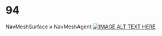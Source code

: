 # 94
NavMeshSurface и NavMeshAgent
[![IMAGE ALT TEXT HERE](https://img.youtube.com/vi/kSnTzlrSyUQ/0.jpg)](https://www.youtube.com/watch?v=kSnTzlrSyUQ)
